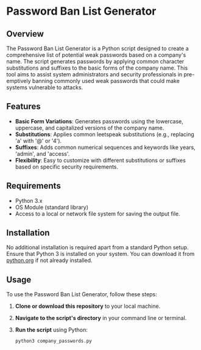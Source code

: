 # Password Ban List Generator

## Overview
The Password Ban List Generator is a Python script designed to create a comprehensive list of potential weak passwords based on a company's name. The script generates passwords by applying common character substitutions and suffixes to the basic forms of the company name. This tool aims to assist system administrators and security professionals in pre-emptively banning commonly used weak passwords that could make systems vulnerable to attacks.

## Features
- **Basic Form Variations**: Generates passwords using the lowercase, uppercase, and capitalized versions of the company name.
- **Substitutions**: Applies common leetspeak substitutions (e.g., replacing 'a' with '@' or '4').
- **Suffixes**: Adds common numerical sequences and keywords like years, 'admin', and 'access'.
- **Flexibility**: Easy to customize with different substitutions or suffixes based on specific security requirements.

## Requirements
- Python 3.x
- OS Module (standard library)
- Access to a local or network file system for saving the output file.

## Installation
No additional installation is required apart from a standard Python setup. Ensure that Python 3 is installed on your system. You can download it from [python.org](https://www.python.org/downloads/) if not already installed.

## Usage
To use the Password Ban List Generator, follow these steps:

1. **Clone or download this repository** to your local machine.
2. **Navigate to the script's directory** in your command line or terminal.
3. **Run the script** using Python:

   ```bash
   python3 company_passwords.py
